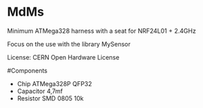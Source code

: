 # MdMs
Minimum ATMega328 harness with a seat for NRF24L01 + 2.4GHz

Focus on the use with the library MySensor

License: CERN Open Hardware License 

#Components
- Chip ATMega328P QFP32
- Capacitor 4,7mf
- Resistor SMD 0805 10k
